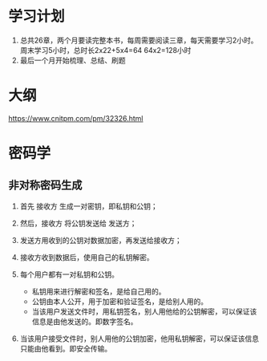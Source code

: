 # 学习计划

1. 总共26章，两个月要读完整本书，每周需要阅读三章，每天需要学习2小时。周末学习5小时，总时长2x22+5x4=64 64x2=128小时
2. 最后一个月开始梳理、总结、刷题

# 大纲
https://www.cnitpm.com/pm/32326.html
# 密码学
## 非对称密码生成
1. 首先 接收方 生成一对密钥，即私钥和公钥；
2. 然后，接收方 将公钥发送给 发送方；
3. 发送方用收到的公钥对数据加密，再发送给接收方；
4. 接收方收到数据后，使用自己的私钥解密。

1. 每个用户都有一对私钥和公钥。  
	- 私钥用来进行解密和签名，是给自己用的。
	- 公钥由本人公开，用于加密和验证签名，是给别人用的。
	- 当该用户发送文件时，用私钥签名，别人用他给的公钥解密，可以保证该信息是由他发送的。即数字签名。
2. 当该用户接受文件时，别人用他的公钥加密，他用私钥解密，可以保证该信息只能由他看到。即安全传输。
